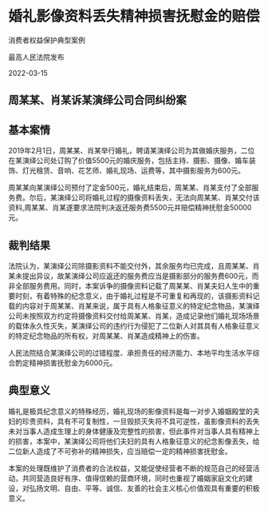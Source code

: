# 婚礼影像资料丢失精神损害抚慰金的赔偿

消费者权益保护典型案例

最高人民法院发布

2022-03-15

<!-- INFO END -->

## 周某某、肖某诉某演绎公司合同纠纷案
## 基本案情

2019年2月1日，周某某、肖某举行婚礼，聘请某演绎公司为其做婚庆服务，二位在某演绎公司处订购了价值5500元的婚庆服务，包括主持、摄影、摄像、婚车装饰、灯光租赁、音响、花艺师、婚礼现场、运费等，其中摄影服务为600元。

周某某向某演绎公司预付了定金500元，婚礼结束后，周某某、肖某支付了全部服务费。尔后，某演绎公司将婚礼过程的摄像资料丢失，无法向周某某、肖某交付该资料,周某某、肖某遂要求法院判决返还服务费5500元并赔偿精神抚慰金50000元。



## 裁判结果

法院认为，某演绎公司除摄影资料不能交付外，其余服务均已完成，且周某某、肖某未提出异议，故某演绎公司应返还的服务费应当是摄影部分的服务费600元，而非全部服务费用。同时，本案诉争的摄像资料记载了周某某、肖某夫妇人生中的重要时刻，有着特殊的纪念意义，由于婚礼过程是不可重复和再现的，该摄影资料记载的内容对于周某某、肖某来说，属于具有人格象征意义的特定纪念物品，某演绎公司未按照双方约定将摄像资料交付给周某某、肖某，造成记录他们婚礼现场场景的载体永久性灭失，某演绎公司的违约行为侵犯了二位新人对其具有人格象征意义的特定纪念物品的所有权，对周某某、肖某造成精神上的伤害。

人民法院结合某演绎公司的过错程度、承担责任的经济能力、本地平均生活水平综合酌定精神损害抚慰金为6000元。

## 典型意义

婚礼是极具纪念意义的特殊经历，婚礼现场的影像资料是每一对步入婚姻殿堂的夫妇的珍贵资料，具有不可复制性，一旦毁损灭失将不具可逆性，虽影像资料的丢失未对当事人造成生理上的身体健康及完整性的损害，但此事件对当事人具有精神上的损害，本案中，某演绎公司将他们夫妇的具有人格象征意义的纪念影像丢失，给二位新人造成了不可弥补的精神损失，应当赔偿一定的精神损害抚慰金。

本案的处理既维护了消费者的合法权益，又能促使经营者不断的规范自己的经营活动，共同营造良好有序、值得信赖的营商环境，同时也重视了婚姻家庭文化的建设，对弘扬文明、自由、平等、诚信、友善的社会主义核心价值观具有重要的积极意义。



